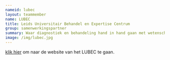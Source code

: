 ```yaml
---
nameid: lubec
layout: teammember
name: LUBEC
title: Leids Universitair Behandel en Expertise Centrum 
group: samenwerkingspartner
summary: Waar diagnostiek en behandeling hand in hand gaan met wetenschappelijk onderzoek, academisch onderwijs en post-masteropleidingen
image: /img/lubec.jpg
---
```


 
[klik hier](https://www.universiteitleiden.nl/sociale-wetenschappen/lubec) om naar de website van het LUBEC te gaan. 

